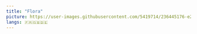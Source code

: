 ```yaml
---
title: "Flora"
picture: https://user-images.githubusercontent.com/5419714/236445176-e21f1b59-3d4b-4bc4-9a6f-4f2004cbd713.png
langs: 🇫🇷🇬🇧🇩🇪
---
```

